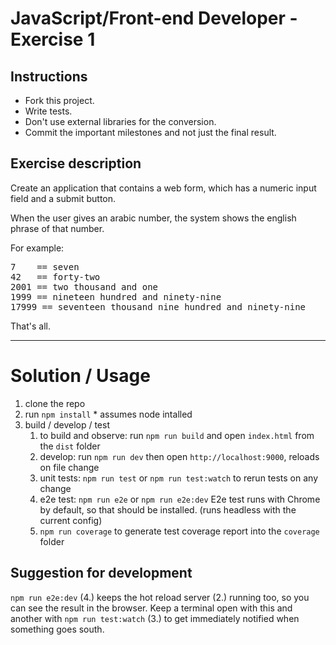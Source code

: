 # JavaScript/Front-end Developer - Exercise 1

## Instructions

- Fork this project.
- Write tests.
- Don't use external libraries for the conversion.
- Commit the important milestones and not just the final result.

## Exercise description

Create an application that contains a web form, which has a numeric input field and a submit button.

When the user gives an arabic number, the system shows the english phrase of that number.

For example:
<pre>
7    == seven
42   == forty-two
2001 == two thousand and one
1999 == nineteen hundred and ninety-nine
17999 == seventeen thousand nine hundred and ninety-nine
</pre>

That's all.

---

# Solution / Usage

 1. clone the repo
 2. run `npm install` * assumes node intalled
 3. build / develop / test
    1. to build and observe: run `npm run build` and open `index.html` from the `dist` folder
    2. develop: run `npm run dev` then open `http://localhost:9000`, reloads on file change
    3. unit tests: `npm run test` or `npm run test:watch` to rerun tests on any change
    4. e2e test: `npm run e2e` or `npm run e2e:dev` E2e test runs with Chrome by default, so that should be installed. (runs headless with the current config)
    5. `npm run coverage` to generate test coverage report into the `coverage` folder
    
## Suggestion for development
`npm run e2e:dev` (4.) keeps the hot reload server (2.) running too, so you can see the result in the browser. Keep a terminal open with this and another with `npm run test:watch` (3.) to get immediately notified when something goes south.
